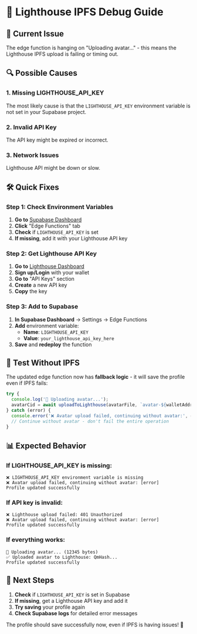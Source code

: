 # 🔧 Lighthouse IPFS Debug Guide

## 🎯 Current Issue
The edge function is hanging on "Uploading avatar..." - this means the Lighthouse IPFS upload is failing or timing out.

## 🔍 Possible Causes

### 1. Missing LIGHTHOUSE_API_KEY
The most likely cause is that the `LIGHTHOUSE_API_KEY` environment variable is not set in your Supabase project.

### 2. Invalid API Key
The API key might be expired or incorrect.

### 3. Network Issues
Lighthouse API might be down or slow.

## 🛠️ Quick Fixes

### Step 1: Check Environment Variables
1. **Go to** [Supabase Dashboard](https://supabase.com/dashboard/project/phybdsfwycygroebrsdx/settings/edge-functions)
2. **Click** "Edge Functions" tab
3. **Check** if `LIGHTHOUSE_API_KEY` is set
4. **If missing**, add it with your Lighthouse API key

### Step 2: Get Lighthouse API Key
1. **Go to** [Lighthouse Dashboard](https://lighthouse.storage/)
2. **Sign up/Login** with your wallet
3. **Go to** "API Keys" section
4. **Create** a new API key
5. **Copy** the key

### Step 3: Add to Supabase
1. **In Supabase Dashboard** → Settings → Edge Functions
2. **Add** environment variable:
   - **Name**: `LIGHTHOUSE_API_KEY`
   - **Value**: `your_lighthouse_api_key_here`
3. **Save** and **redeploy** the function

## 🧪 Test Without IPFS

The updated edge function now has **fallback logic** - it will save the profile even if IPFS fails:

```typescript
try {
  console.log('🔄 Uploading avatar...');
  avatarCid = await uploadToLighthouse(avatarFile, `avatar-${walletAddress}.${avatarFile.name.split('.').pop()}`);
} catch (error) {
  console.error('❌ Avatar upload failed, continuing without avatar:', error);
  // Continue without avatar - don't fail the entire operation
}
```

## 📊 Expected Behavior

### If LIGHTHOUSE_API_KEY is missing:
```
❌ LIGHTHOUSE_API_KEY environment variable is missing
❌ Avatar upload failed, continuing without avatar: [error]
Profile updated successfully
```

### If API key is invalid:
```
❌ Lighthouse upload failed: 401 Unauthorized
❌ Avatar upload failed, continuing without avatar: [error]
Profile updated successfully
```

### If everything works:
```
🔄 Uploading avatar... (12345 bytes)
✅ Uploaded avatar to Lighthouse: QmHash...
Profile updated successfully
```

## 🎯 Next Steps

1. **Check** if `LIGHTHOUSE_API_KEY` is set in Supabase
2. **If missing**, get a Lighthouse API key and add it
3. **Try saving** your profile again
4. **Check Supabase logs** for detailed error messages

The profile should save successfully now, even if IPFS is having issues! 🚀
